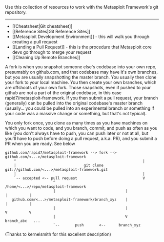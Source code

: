 Use this collection of resources to work with the Metasploit Framework's git repository.

-------------

* [[Cheatsheet|Git cheatsheet]]
* [[Reference Sites|Git Reference Sites]]
* [[Metasploit Development Environment]] - this will walk you through creating a pull request
* [[Landing a Pull Request]] - this is the procedure that Metasploit core devs go through to merge your request
* [[Cleaning Up Remote Branches]]

A fork is when you snapshot someone else's codebase into your own repo, presumably on github.com, and that codebase may have it's own branches, but you are usually snapshotting the master branch.  You usually then clone your fork to your local machine.  You then create your own branches, which are offshoots of your own fork.  Those snapshots, even if pushed to your github are not a part of the original codebase, in this case rapid7/metasploit-framework.  If you then submit a pull request, your branch (generally) can be pulled into the original codebase's master branch (usually... you could be pulled into an experimental branch or something if your code was a massive change or something, but that's not typical).

You only fork once, you clone as many times as you have machines on which you want to code, and you branch, commit, and push as often as you like (you don't always have to push, you can push later or not at all, but you'll have to push before doing a pull request, a.k.a. PR), and you submit a PR when you are ready.  See below

```
github.com/rapid7/metasploit-framework --> fork --> github.com/<...>/metasploit-framework
    ^                                                          |
    |                               git clone git://github.com/<...>/metasploit-framework.git
    |                                                          |
    `-- accepted <-- pull request                              V
                      ^                        /home/<...>/repo/metasploit-framework
                      |                                |              |          |
   github.com/<...>/metasploit-framework/branch_xyz    |              |          |
                      |                                |              V          V
                      |                                V           branch_abc   ...
                      `--       push       <--      branch_xyz
```

(Thanks to kernelsmith for this excellent description)
